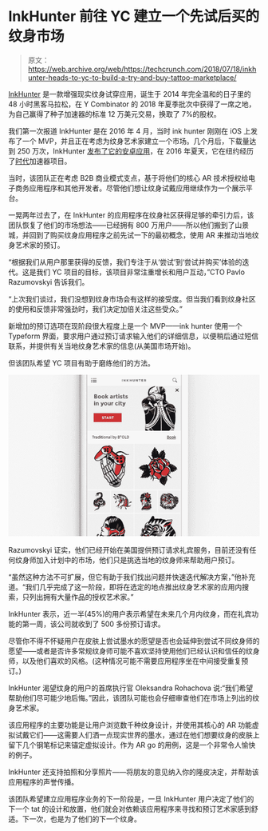 # InkHunter 前往 YC 建立一个先试后买的纹身市场

> 原文：<https://web.archive.org/web/https://techcrunch.com/2018/07/18/inkhunter-heads-to-yc-to-build-a-try-and-buy-tattoo-marketplace/>

[InkHunter](https://web.archive.org/web/20230224135429/http://inkhunter.tattoo/) 是一款增强现实纹身试穿应用，诞生于 2014 年完全温和的日子里的 48 小时黑客马拉松，在 Y Combinator 的 2018 年夏季批次中获得了一席之地，为自己赢得了种子加速器的标准 12 万美元交易，换取了 7%的股权。

我们第一次报道 InkHunter 是在 2016 年 4 月，当时 ink hunter 刚刚在 iOS 上发布了一个 MVP，并且正在考虑为纹身艺术家建立一个市场。几个月后，下载量达到 250 万次，InkHunter [发布了它的安卓应用](https://web.archive.org/web/20230224135429/https://techcrunch.com/2016/10/05/inkhunters-ar-tattoo-app-exits-beta-on-android-as-startup-looks-to-wider-b2b-play/)，在 2016 年夏天，它在纽约经历了[时代](https://web.archive.org/web/20230224135429/http://eranyc.com/)加速器项目。

当时，该团队正在考虑 B2B 商业模式支点，基于将他们的核心 AR 技术授权给电子商务应用程序和其他开发者。尽管他们想让纹身试戴应用继续作为一个展示平台。

一晃两年过去了，在 InkHunter 的应用程序在纹身社区获得足够的牵引力后，该团队恢复了他们的市场想法——已经拥有 800 万用户——所以他们搬到了山景城，并回到了购买纹身应用程序之前先试一下的最初概念，使用 AR 来推动当地纹身艺术家的预订。

“根据我们从用户那里获得的反馈，我们专注于从‘尝试’到‘尝试并购买’体验的迭代。这是我们 YC 项目的目标，该项目非常注重增长和用户互动，”CTO Pavlo Razumovskyi 告诉我们。

“上次我们谈过，我们没想到纹身市场会有这样的接受度。但当我们看到纹身社区的使用和反馈非常强劲时，我们决定加倍关注这些受众。”

新增加的预订选项在现阶段很大程度上是一个 MVP——ink hunter 使用一个 Typeform 界面，要求用户通过预订请求输入他们的详细信息，以便稍后通过短信联系，并提供有关当地纹身艺术家的信息(从美国市场开始)。

但该团队希望 YC 项目有助于磨练他们的方法。

![](img/c82cd7a749d0ce7633650f38c59f772e.png)

Razumovskyi 证实，他们已经开始在美国提供预订请求礼宾服务，目前还没有任何纹身师加入计划中的市场，他们只是挑选当地的纹身师来帮助用户预订。

“虽然这种方法不可扩展，但它有助于我们找出问题并快速迭代解决方案，”他补充道。“我们几乎完成了这一阶段，即将在选定的地点推出纹身艺术家的应用内搜索，只列出拥有大量作品的授权艺术家。”

InkHunter 表示，近一半(45%)的用户表示希望在未来几个月内纹身，而在礼宾功能的第一周，该公司就收到了 500 多份预订请求。

尽管你不得不怀疑用户在皮肤上尝试墨水的愿望是否也会延伸到尝试不同纹身师的愿望——或者是否许多常规纹身师可能不喜欢坚持使用他们已经认识和信任的纹身师，以及他们喜欢的风格。(这种情况可能不需要应用程序坐在中间接受重复预订。)

InkHunter 渴望纹身的用户的首席执行官 Oleksandra Rohachova 说:“我们希望帮助他们尽可能少地后悔。”因此，该团队可能也会仔细审查他们在市场上列出的纹身艺术家。

该应用程序的主要功能是让用户浏览数千种纹身设计，并使用其核心的 AR 功能虚拟试戴它们——这需要人们洒一点现实世界的墨水，通过在他们想要纹身的皮肤上留下几个钢笔标记来锚定虚拟设计。作为 AR go 的用例，这是一个非常令人愉快的例子。

InkHunter 还支持拍照和分享照片——将朋友的意见纳入你的隆皮决定，并帮助该应用程序的声誉传播。

该团队希望建立应用程序业务的下一阶段是，一旦 InkHunter 用户决定了他们的下一个 tat 的设计和放置，他们就会对依赖该应用程序来寻找和预订艺术家感到舒适。下一次，也是为了他们的下一个纹身。